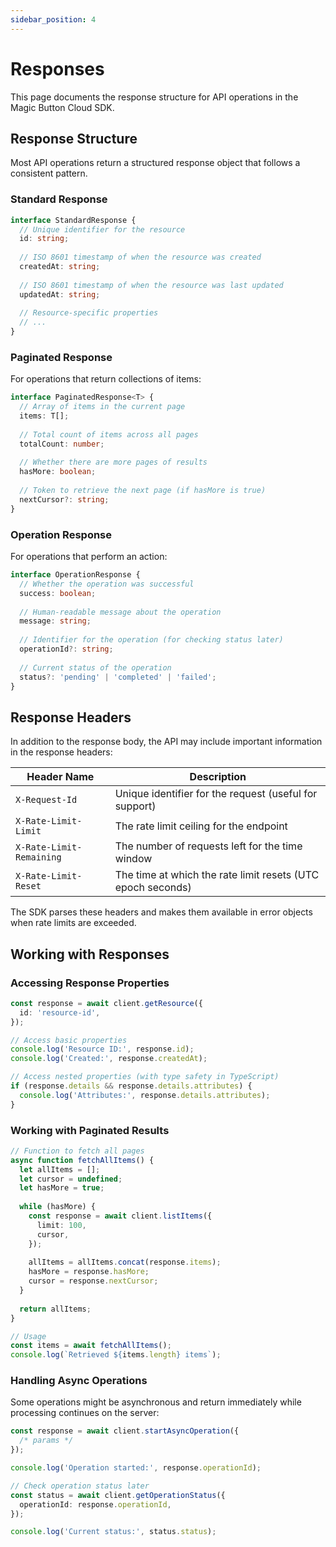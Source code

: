 ```yaml
---
sidebar_position: 4
---
```


# Responses

This page documents the response structure for API operations in the Magic Button Cloud SDK.

## Response Structure

Most API operations return a structured response object that follows a consistent pattern.

### Standard Response

```typescript
interface StandardResponse {
  // Unique identifier for the resource
  id: string;
  
  // ISO 8601 timestamp of when the resource was created
  createdAt: string;
  
  // ISO 8601 timestamp of when the resource was last updated
  updatedAt: string;
  
  // Resource-specific properties
  // ...
}
```

### Paginated Response

For operations that return collections of items:

```typescript
interface PaginatedResponse<T> {
  // Array of items in the current page
  items: T[];
  
  // Total count of items across all pages
  totalCount: number;
  
  // Whether there are more pages of results
  hasMore: boolean;
  
  // Token to retrieve the next page (if hasMore is true)
  nextCursor?: string;
}
```

### Operation Response

For operations that perform an action:

```typescript
interface OperationResponse {
  // Whether the operation was successful
  success: boolean;
  
  // Human-readable message about the operation
  message: string;
  
  // Identifier for the operation (for checking status later)
  operationId?: string;
  
  // Current status of the operation
  status?: 'pending' | 'completed' | 'failed';
}
```

## Response Headers

In addition to the response body, the API may include important information in the response headers:

| Header Name | Description |
|-------------|-------------|
| `X-Request-Id` | Unique identifier for the request (useful for support) |
| `X-Rate-Limit-Limit` | The rate limit ceiling for the endpoint |
| `X-Rate-Limit-Remaining` | The number of requests left for the time window |
| `X-Rate-Limit-Reset` | The time at which the rate limit resets (UTC epoch seconds) |

The SDK parses these headers and makes them available in error objects when rate limits are exceeded.

## Working with Responses

### Accessing Response Properties

```typescript
const response = await client.getResource({
  id: 'resource-id',
});

// Access basic properties
console.log('Resource ID:', response.id);
console.log('Created:', response.createdAt);

// Access nested properties (with type safety in TypeScript)
if (response.details && response.details.attributes) {
  console.log('Attributes:', response.details.attributes);
}
```

### Working with Paginated Results

```typescript
// Function to fetch all pages
async function fetchAllItems() {
  let allItems = [];
  let cursor = undefined;
  let hasMore = true;
  
  while (hasMore) {
    const response = await client.listItems({
      limit: 100,
      cursor,
    });
    
    allItems = allItems.concat(response.items);
    hasMore = response.hasMore;
    cursor = response.nextCursor;
  }
  
  return allItems;
}

// Usage
const items = await fetchAllItems();
console.log(`Retrieved ${items.length} items`);
```

### Handling Async Operations

Some operations might be asynchronous and return immediately while processing continues on the server:

```typescript
const response = await client.startAsyncOperation({
  /* params */
});

console.log('Operation started:', response.operationId);

// Check operation status later
const status = await client.getOperationStatus({
  operationId: response.operationId,
});

console.log('Current status:', status.status);
```